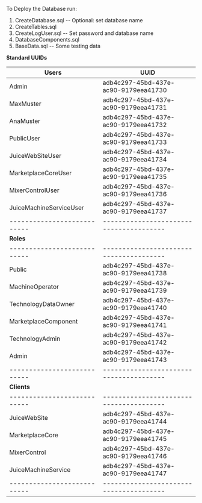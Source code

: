 To Deploy the Database run:

1) CreateDatabase.sql -- Optional: set database name
2) CreateTables.sql
3) CreateLogUser.sql -- Set password and database name
4) DatabaseComponents.sql
5) BaseData.sql -- Some testing data

**Standard UUIDs**

|**Users**                  |**UUID**                               |
|---------------------------|---------------------------------------|
| Admin                     | adb4c297-45bd-437e-ac90-9179eea41730  |
| MaxMuster                 | adb4c297-45bd-437e-ac90-9179eea41731  |
| AnaMuster                 | adb4c297-45bd-437e-ac90-9179eea41732  |
| PublicUser                | adb4c297-45bd-437e-ac90-9179eea41733  |
| JuiceWebSiteUser          | adb4c297-45bd-437e-ac90-9179eea41734  |
| MarketplaceCoreUser       | adb4c297-45bd-437e-ac90-9179eea41735  |
| MixerControlUser          | adb4c297-45bd-437e-ac90-9179eea41736  |
| JuiceMachineServiceUser   | adb4c297-45bd-437e-ac90-9179eea41737  |
|---------------------------|---------------------------------------|
|**Roles**                  |                                       |
|---------------------------|---------------------------------------|
| Public                    | adb4c297-45bd-437e-ac90-9179eea41738  |
| MachineOperator           | adb4c297-45bd-437e-ac90-9179eea41739  |
| TechnologyDataOwner       | adb4c297-45bd-437e-ac90-9179eea41740  |
| MarketplaceComponent      | adb4c297-45bd-437e-ac90-9179eea41741  |
| TechnologyAdmin           | adb4c297-45bd-437e-ac90-9179eea41742  |
| Admin                     | adb4c297-45bd-437e-ac90-9179eea41743  |
|---------------------------|---------------------------------------|
|**Clients**                |                                       |
|---------------------------|---------------------------------------|
| JuiceWebSite              | adb4c297-45bd-437e-ac90-9179eea41744  |
| MarketplaceCore           | adb4c297-45bd-437e-ac90-9179eea41745  |
| MixerControl              | adb4c297-45bd-437e-ac90-9179eea41746  |
| JuiceMachineService       | adb4c297-45bd-437e-ac90-9179eea41747  |
|---------------------------|---------------------------------------|

